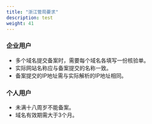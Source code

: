 ```yaml
---
title: "浙江管局要求"
description: test
weight: 41
---
```




### 企业用户

- 多个域名提交备案时，需要每个域名各填写一份核验单。
- 实际网站名称应与备案提交的名称一致。
- 备案提交的IP地址需与实际解析的IP地址相同。

### 个人用户

- 未满十八周岁不能备案。
- 域名有效期需大于3个月。